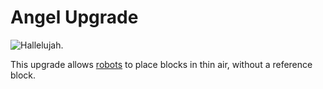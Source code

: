 # Angel Upgrade

![Hallelujah.](oredict:opencomputers:angelUpgrade)

This upgrade allows [robots](../block/robot.md) to place blocks in thin air, without a reference block.